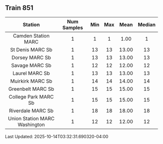 ## Train 851

| Station | Num Samples | Min | Max | Mean | Median |
| :-----: | :---------: | :-: | :-: | :--: | :----: |
| Camden Station MARC | 1 | 1 | 1 | 1.00 | 1 |
| St Denis MARC Sb | 1 | 13 | 13 | 13.00 | 13 |
| Dorsey MARC Sb | 1 | 13 | 13 | 13.00 | 13 |
| Savage MARC Sb | 1 | 12 | 12 | 12.00 | 12 |
| Laurel MARC Sb | 1 | 13 | 13 | 13.00 | 13 |
| Muirkirk MARC Sb | 1 | 14 | 14 | 14.00 | 14 |
| Greenbelt MARC Sb | 1 | 15 | 15 | 15.00 | 15 |
| College Park MARC Sb | 1 | 15 | 15 | 15.00 | 15 |
| Riverdale MARC Sb | 1 | 18 | 18 | 18.00 | 18 |
| Union Station MARC Washington | 1 | 12 | 12 | 12.00 | 12 |


Last Updated: 2025-10-14T03:32:31.690320-04:00